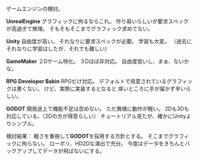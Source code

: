 ゲームエンジンの検討。

**UnrealEngine**
グラフィックに拘るならこれ。
作り易いらしいが要求スペックが高過ぎて無理。
そもそもそこまでグラフィック求めてない。

**Unity**
自由度が高い。
それなりに要求スペックが必要。
学習も大変。
（過去にそれなりに学習はしたが、それでも難しい）

**GameMaker**
２Dゲーム特化。
３Dほぼ非対応。
自由度低いし、まぁ、ないかな。

**RPG Developer Bakin**
RPGだけ対応。
デフォルトで用意されているグラフィックは悪くない。
けど、実際に実装するとなると
痒いところに手が届かず辛いらしい。

**GODOT**
開発途上で機能不足は否めない。
ただ異様に動作が軽い。
2Dも3Dも対応している。（2Dの方が得意らしい）
チュートリアル見たが、確かにUnityよりシンプル。

検討結果：
軽さを重視して**GODOT**を採用する方針とする。
そこまでグラフィックに拘らない。
ローポリ、HD2Dな演出で充分。
今度はデータをきちんとバックアップしてデータが飛ばないにする。






